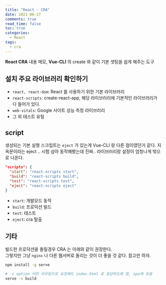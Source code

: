 ```yaml
---
title: "React - CRA"
date: 2021-06-27
comments: true
read_time: false
toc: true
categories:
  - React
tags:
  - cra
---
```


**React CRA** 내용 메모, **Vue-CLI** 의 create 와 같이 기본 셋팅을 쉽게 해주는 도구

## 설치 주요 라이브러리 확인하기

- `react, react-dom`: React 를 사용하기 위한 기본 라이브러리
- `react-scripts`: create-react-app, 해당 라이브러리에 기본적인 라이브러리가 다 들어가 있다.
- `web-vitals`: Google 사이트 성능 측정 라이브러리
- 그 외 테스트 유틸

## script

생성되는 기본 실행 스크립트는 `eject` 가 있는게 Vue-CLI 랑 다른 점이였던거 같다. 지옥문이라는 eject ..
시험 삼아 동작해봤는데 진짜.. 라이브러리랑 설정이 엄청나게 밖으로 나온다.

```json
"scripts": {
  "start": "react-scripts start",
  "build": "react-scripts build",
  "test": "react-scripts test",
  "eject": "react-scripts eject"
}
```
- `start`: 개발모드 동작
- `build`: 프로덕션 빌드
- `test`: 테스트
- `eject`: cra 탈출

## 기타

빌드한 프로덕션을 돌릴경우 CRA 는 아래와 같이 권장한다.  
그렇지만 그냥 `nginx` 나 다른 웹서버로 돌리는 것이 더 좋을 것 같다. 참고만 하자.

```sh
npm install -g serve

# -s option 어떤 라우팅으로 요청해도 index.html 로 응답하도록 함, spa에 유용
serve -s build 
```
